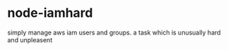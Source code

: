 node-iamhard
============

simply manage aws iam users and groups. a task which is unusually hard and unpleasent

